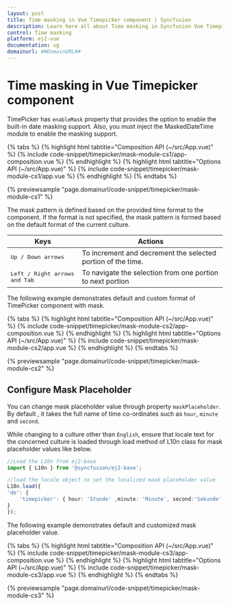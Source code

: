 ```yaml
---
layout: post
title: Time masking in Vue Timepicker component | Syncfusion
description: Learn here all about Time masking in Syncfusion Vue Timepicker component of Syncfusion Essential JS 2 and more.
control: Time masking 
platform: ej2-vue
documentation: ug
domainurl: ##DomainURL##
---
```


# Time masking in Vue Timepicker component

TimePicker has `enableMask` property that provides the option to enable the built-in date masking support. Also, you must inject the MaskedDateTime module to enable the masking support.

{% tabs %}
{% highlight html tabtitle="Composition API (~/src/App.vue)" %}
{% include code-snippet/timepicker/mask-module-cs1/app-composition.vue %}
{% endhighlight %}
{% highlight html tabtitle="Options API (~/src/App.vue)" %}
{% include code-snippet/timepicker/mask-module-cs1/app.vue %}
{% endhighlight %}
{% endtabs %}
        
{% previewsample "page.domainurl/code-snippet/timepicker/mask-module-cs1" %}

The mask pattern is defined based on the provided time format to the component. If the format is not specified, the mask pattern is formed based on the default format of the current culture.

| **Keys** | **Actions** |
| --- | --- |
| <kbd>Up / Down arrows</kbd> | To increment and decrement the selected portion of the time. |
| <kbd>Left / Right arrows and Tab</kbd> | To navigate the selection from one portion to next portion |

The following example demonstrates default and custom format of TimePicker component with mask.

{% tabs %}
{% highlight html tabtitle="Composition API (~/src/App.vue)" %}
{% include code-snippet/timepicker/mask-module-cs2/app-composition.vue %}
{% endhighlight %}
{% highlight html tabtitle="Options API (~/src/App.vue)" %}
{% include code-snippet/timepicker/mask-module-cs2/app.vue %}
{% endhighlight %}
{% endtabs %}
        
{% previewsample "page.domainurl/code-snippet/timepicker/mask-module-cs2" %}

## Configure Mask Placeholder

You can change mask placeholder value through property `maskPlaceholder`. By default , it takes the full name of  time co-ordinates such as `hour`, `minute` and `second`.

While changing to a culture other than `English`, ensure that locale text for the concerned culture is loaded through load method of L10n class for mask placeholder values like below.

```ts
//Load the L10n from ej2-base
import { L10n } from '@syncfusion/ej2-base';

//load the locale object to set the localized mask placeholder value
L10n.load({
'de': {
    'timepicker': { hour: 'Stunde' ,minute: 'Minute', second:'Sekunde' }
}
});

```

The following example demonstrates default and customized mask placeholder value.

{% tabs %}
{% highlight html tabtitle="Composition API (~/src/App.vue)" %}
{% include code-snippet/timepicker/mask-module-cs3/app-composition.vue %}
{% endhighlight %}
{% highlight html tabtitle="Options API (~/src/App.vue)" %}
{% include code-snippet/timepicker/mask-module-cs3/app.vue %}
{% endhighlight %}
{% endtabs %}
        
{% previewsample "page.domainurl/code-snippet/timepicker/mask-module-cs3" %}
